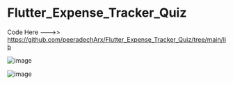# Flutter_Expense_Tracker_Quiz 
Code Here --->> https://github.com/peeradechArx/Flutter_Expense_Tracker_Quiz/tree/main/lib

![image](https://github.com/user-attachments/assets/cbdc35bd-d028-4d62-8898-3e1b1a028b5f)

![image](https://github.com/user-attachments/assets/e816607c-5fe6-491d-9d2c-90fe6cfd8700)


